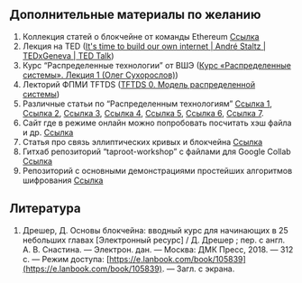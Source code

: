 ## Дополнительные материалы по желанию
1. Коллекция статей о блокчейне от команды Ethereum [Cсылка](https://ethereum.org/en/learn/)
2. Лекция на TED ([It's time to build our own internet | André Staltz | TEDxGeneva | TED Talk](http://ted.com/talks/andre_staltz_it_s_time_to_build_our_own_internet?language=en))
3. Курс “Распределенные технологии” от ВШЭ ([Курс «Распределенные системы». Лекция 1 (Олег Сухорослов)](https://www.youtube.com/watch?v=RGIf5vMoIm4&list=PLEqoHzpnmTfAW2gYw2R80EmGDwWqUR9mD))
4. Лекторий ФПМИ TFTDS ([TFTDS 0. Модель распределенной системы](https://www.youtube.com/watch?v=HJaI4lCgPCs&list=PL4_hYwCyhAvZaJ3CJlGo9FxOTA2bS1YyN&index=1))
5. Различные статьи по “Распределенным технологиям”  [Ссылка 1](https://ds.cs.luc.edu/issues/issues.html), [Ссылка 2](https://www.researchgate.net/publication/322814035_Open_Issues_and_Security_Challenges_of_Data_Communication_Channels_in_Distributed_Internet_of_Things_IoT_A_Survey), [Ссылка 3](https://www.cybok.org/media/downloads/Distributed_Systems_Security_issue_1.0.pdf), [Ссылка 4](https://research.google/research-areas/distributed-systems-and-parallel-computing/), [Ссылка 5](https://phdprojects.org/phd-research-topic-parallel-distributed-systems/), [Ссылка 6](https://research.web3.foundation/en/latest/index.html), [Ссылка 7](https://notes.ethereum.org/@ethsg/rkxpeG0ff?type=view).
6. Сайт где в режиме онлайн можно попробовать посчитать хэш файла и др. [Ссылка](https://andersbrownworth.com/blockchain/hash)
7. Статья про связь эллиптических кривых и блокчейна [Ссылка](https://fangpenlin.com/posts/2019/10/07/elliptic-curve-cryptography-explained/)
8. Гитхаб репозиторий “taproot-workshop” с файлами для Google Collab [Ссылка](https://github.com/bitcoinops/taproot-workshop/tree/Colab)
9. Репозиторий с основными демонстрациями простейших алгоритмов шифрования [Ссылка](https://github.com/serengil/crypto/tree/master/python/classical)


## Литература
1. Дрешер, Д. Основы блокчейна: вводный курс для начинающих в 25 небольших главах [Электронный ресурс] / Д. Дрешер ; пер. с англ. А. В. Снастина. — Электрон. дан. — Москва: ДМК Пресс, 2018. — 312 с. — Режим доступа: [https://e.lanbook.com/book/105839](https://e.lanbook.com/book/105839). — Загл. с экрана.